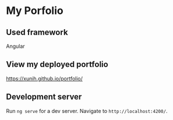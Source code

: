 # My Porfolio

## Used framework

Angular

## View my deployed portfolio

https://xunih.github.io/portfolio/

## Development server

Run `ng serve` for a dev server. Navigate to `http://localhost:4200/`. 


